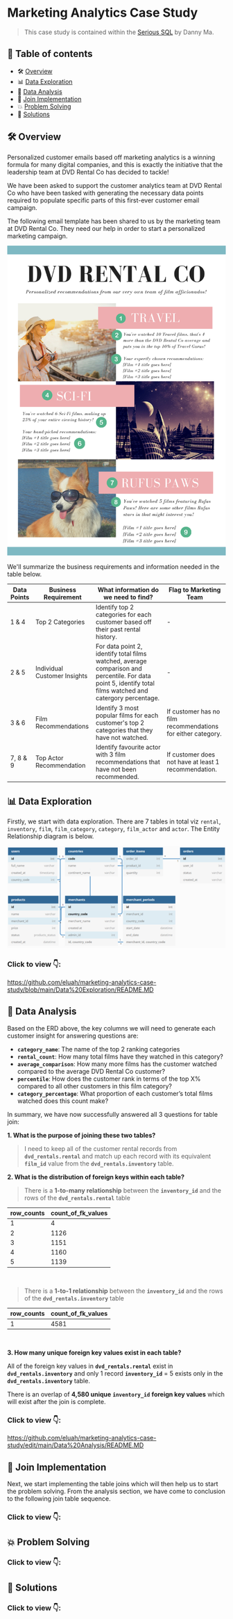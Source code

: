 # Marketing Analytics Case Study 

> This case study is contained within the [Serious SQL](https://www.datawithdanny.com) by Danny Ma. 
## 📕 **Table of contents**
<!--ts-->
   * 🛠️ [Overview](#️-overview)
   * 📊 [Data Exploration](-#data-exploration)
   * 📌 [Data Analysis](#-data-analysis)
   * 🧲 [Join Implementation](#-join-implementation)
   * 💥 [Problem Solving](#-problem-solving)
   * 🚀 [Solutions](#-solutions)


## 🛠️ Overview
Personalized customer emails based off marketing analytics is a winning formula for many digital companies, and this is exactly the initiative that the leadership team at DVD Rental Co has decided to tackle!

We have been asked to support the customer analytics team at DVD Rental Co who have been tasked with generating the necessary data points required to populate specific parts of this first-ever customer email campaign.

The following email template has been shared to us by the marketing team at DVD Rental Co. They need our help in order to start a personalized marketing campaign.

<p align="center">
  
<img src="https://github.com/eluah/marketing-analytics-case-study/blob/main/img/dvd_rental_co.png" alt="email-template" width="700px">
  
</p>

We'll summarize the business requirements and information needed in the table below.

Data Points | Business Requirement | What information do we need to find? | Flag to Marketing Team | 
----------- | ----------- | ------------------------------------ | -------------- |
1 & 4       | Top 2 Categories | Identify top 2 categories for each customer based off their past rental history. | - |
2 & 5       | Individual Customer Insights | For data point 2, identify total films watched, average comparison and percentile. For data point 5, identify total films watched and catergory percentage. | - |
3 & 6       | Film Recommendations | Identify 3 most popular films for each customer's top 2 categories that they have not watched. | If customer has no film recommendations for either category. |
7, 8 & 9    | Top Actor Recommendation | Identify favourite actor with 3 film recommendations that have not been recommended. | If customer does not have at least 1 recommendation. |


## 📊 Data Exploration
Firstly, we start with data exploration. There are 7 tables in total viz ```rental```, ```inventory```, ```film```, ```film_category```, ```category```, ```film_actor``` and ```actor```. The Entity Relationship diagram is below.

<p align="center">
    <img src="https://github.com/eluah/marketing-analytics-case-study/blob/main/img/dvd_rental_erd.png" alt="erd">
</p>

### Click to view 👇:
https://github.com/eluah/marketing-analytics-case-study/blob/main/Data%20Exploration/README.MD

## 📌 Data Analysis

Based on the ERD above, the key columns we will need to generate each customer insight for answering questions are:
  * **```category_name```**: The name of the top 2 ranking categories
  * **```rental_count```**: How many total films have they watched in this category?
  * **```average_comparison```**: How many more films has the customer watched compared to the average DVD Rental Co customer?
  * **```percentile```**: How does the customer rank in terms of the top X% compared to all other customers in this film category?
  * **```category_percentage```**: What proportion of each customer’s total films watched does this count make?

In summary, we have now successfully answered all 3 questions for table join:

**1. What is the purpose of joining these two tables?**

> I need to keep all of the customer rental records from **```dvd_rentals.rental```** and match up each record with its equivalent **```film_id```** value from the **```dvd_rentals.inventory```** table.

**2. What is the distribution of foreign keys within each table?**
> There is a **1-to-many relationship** between the **```inventory_id```** and the rows of the **```dvd_rentals.rental```** table

|row_counts|count_of_fk_values|
|----------|------------------|
|1         |4                 |
|2         |1126              |
|3         |1151              |
|4         |1160              |
|5         |1139              |

 <br /> 

> There is a **1-to-1 relationship** between the **```inventory_id```** and the rows of the **```dvd_rentals.inventory```** table

|row_counts|count_of_fk_values|
|----------|------------------|
|1         |4581              |

 <br /> 

**3. How many unique foreign key values exist in each table?**

All of the foreign key values in **```dvd_rentals.rental```** exist in **```dvd_rentals.inventory```** and only 1 record **```inventory_id```** = 5 exists only in the **```dvd_rentals.inventory```** table.

There is an overlap of **4,580 unique** **```inventory_id```** **foreign key values** which will exist after the join is complete.

### Click to view 👇:
https://github.com/eluah/marketing-analytics-case-study/edit/main/Data%20Analysis/README.MD

## 🧲 Join Implementation

Next, we start implementing the table joins which will then help us to start the problem solving. From the analysis section, we have come to conclusion to the following join table sequence.

### Click to view 👇:


## 💥 Problem Solving

### Click to view 👇:


## 🚀 Solutions

### Click to view 👇:

